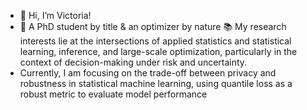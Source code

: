 - 👋 Hi, I’m Victoria!
- 🌱 A PhD student by title & an optimizer by nature 
📚 My research interests lie at the intersections of applied statistics and statistical learning, inference, and large-scale optimization, particularly in the context of decision-making under risk and uncertainty. 
- Currently, I am focusing on the trade-off between privacy and robustness in statistical machine learning, using quantile loss as a robust metric to evaluate model performance

<!---
zshi719/zshi719 is a ✨ special ✨ repository because its `README.md` (this file) appears on your GitHub profile.
You can click the Preview link to take a look at your changes.
--->
